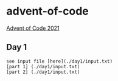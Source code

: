 # advent-of-code
[Advent of Code 2021](https://adventofcode.com/2021/day/1)

## Day 1
    see input file [here](./day1/input.txt)
    [part 1] (./day1/input.txt)
    [part 2] (./day1/input.txt)
